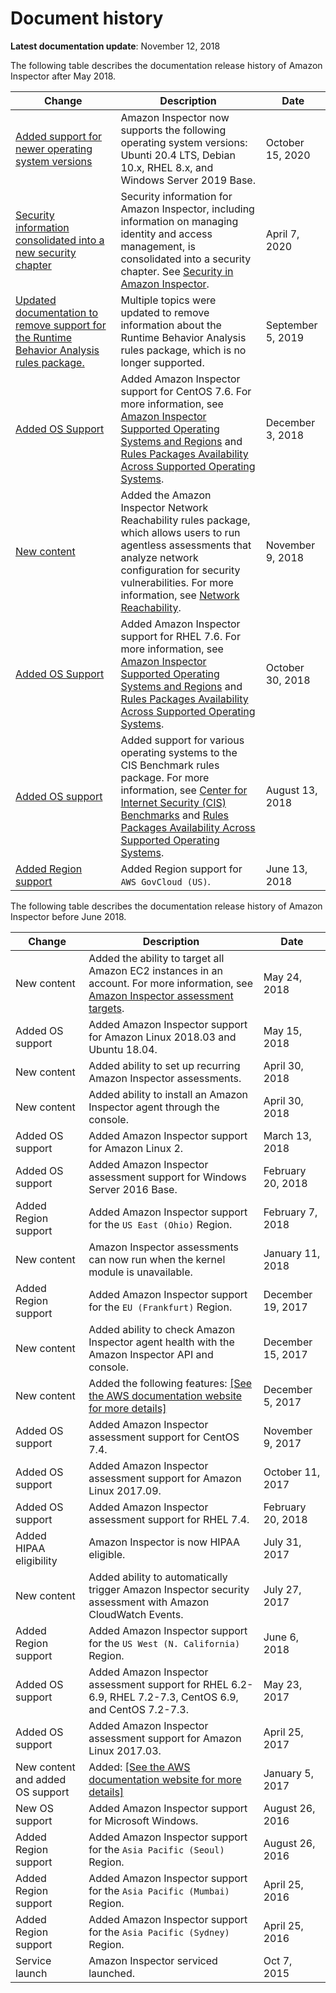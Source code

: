 # Document history<a name="document-history"></a>

**Latest documentation update**: November 12, 2018

The following table describes the documentation release history of Amazon Inspector after May 2018\.

| Change | Description | Date | 
| --- |--- |--- |
| [Added support for newer operating system versions](https://docs.aws.amazon.com/inspector/latest/userguide/inspector_supported_os_regions.html) | Amazon Inspector now supports the following operating system versions: Ubunti 20\.4 LTS, Debian 10\.x, RHEL 8\.x, and Windows Server 2019 Base\. | October 15, 2020 | 
| [Security information consolidated into a new security chapter](#document-history) | Security information for Amazon Inspector, including information on managing identity and access management, is consolidated into a security chapter\. See [Security in Amazon Inspector](https://docs.aws.amazon.com/inspector/latest/userguide/security.html)\. | April 7, 2020 | 
| [Updated documentation to remove support for the Runtime Behavior Analysis rules package\.](#document-history) | Multiple topics were updated to remove information about the Runtime Behavior Analysis rules package, which is no longer supported\. | September 5, 2019 | 
| [Added OS Support](#document-history) | Added Amazon Inspector support for CentOS 7\.6\. For more information, see [Amazon Inspector Supported Operating Systems and Regions](https://docs.aws.amazon.com/inspector/latest/userguide/inspector_supported_os_regions.html) and [Rules Packages Availability Across Supported Operating Systems](https://docs.aws.amazon.com/inspector/latest/userguide/inspector_rule-packages_across_os.html)\. | December 3, 2018 | 
| [New content](#document-history) | Added the Amazon Inspector Network Reachability rules package, which allows users to run agentless assessments that analyze network configuration for security vulnerabilities\. For more information, see [Network Reachability](https://docs.aws.amazon.com/inspector/latest/userguide/inspector_network-reachability.html)\. | November 9, 2018 | 
| [Added OS Support](#document-history) | Added Amazon Inspector support for RHEL 7\.6\. For more information, see [Amazon Inspector Supported Operating Systems and Regions](https://docs.aws.amazon.com/inspector/latest/userguide/inspector_supported_os_regions.html) and [Rules Packages Availability Across Supported Operating Systems](https://docs.aws.amazon.com/inspector/latest/userguide/inspector_rule-packages_across_os.html)\. | October 30, 2018 | 
| [Added OS support](#document-history) | Added support for various operating systems to the CIS Benchmark rules package\. For more information, see [Center for Internet Security \(CIS\) Benchmarks](https://docs.aws.amazon.com/inspector/latest/userguide/inspector_cis.html) and [Rules Packages Availability Across Supported Operating Systems](https://docs.aws.amazon.com/inspector/latest/userguide/inspector_rule-packages_across_os.html)\. | August 13, 2018 | 
| [Added Region support](#document-history) | Added Region support for `AWS GovCloud (US)`\. | June 13, 2018 | 

The following table describes the documentation release history of Amazon Inspector before June 2018\.


| Change | Description | Date | 
| --- | --- | --- | 
| New content |  Added the ability to target all Amazon EC2 instances in an account\. For more information, see [Amazon Inspector assessment targets](inspector_applications.md)\.   | May 24, 2018 | 
| Added OS support |  Added Amazon Inspector support for Amazon Linux 2018\.03 and Ubuntu 18\.04\.  | May 15, 2018 | 
| New content |  Added ability to set up recurring Amazon Inspector assessments\.  | April 30, 2018 | 
| New content |  Added ability to install an Amazon Inspector agent through the console\.  | April 30, 2018 | 
| Added OS support |  Added Amazon Inspector support for Amazon Linux 2\.  | March 13, 2018 | 
| Added OS support |  Added Amazon Inspector assessment support for Windows Server 2016 Base\.  | February 20, 2018 | 
| Added Region support |  Added Amazon Inspector support for the `US East (Ohio)` Region\.  | February 7, 2018 | 
| New content |  Amazon Inspector assessments can now run when the kernel module is unavailable\.  | January 11, 2018 | 
| Added Region support |  Added Amazon Inspector support for the `EU (Frankfurt)` Region\.  | December 19, 2017 | 
| New content |  Added ability to check Amazon Inspector agent health with the Amazon Inspector API and console\.  | December 15, 2017 | 
| New content |  Added the following features: [\[See the AWS documentation website for more details\]](http://docs.aws.amazon.com/inspector/latest/userguide/document-history.html)  | December 5, 2017 | 
| Added OS support |  Added Amazon Inspector assessment support for CentOS 7\.4\.  | November 9, 2017 | 
| Added OS support |  Added Amazon Inspector assessment support for Amazon Linux 2017\.09\.  | October 11, 2017 | 
| Added OS support |  Added Amazon Inspector assessment support for RHEL 7\.4\.  | February 20, 2018 | 
| Added HIPAA eligibility |  Amazon Inspector is now HIPAA eligible\.  | July 31, 2017 | 
| New content |  Added ability to automatically trigger Amazon Inspector security assessment with Amazon CloudWatch Events\.  | July 27, 2017 | 
| Added Region support |  Added Amazon Inspector support for the `US West (N. California)` Region\.  | June 6, 2018 | 
| Added OS support |  Added Amazon Inspector assessment support for RHEL 6\.2\-6\.9, RHEL 7\.2\-7\.3, CentOS 6\.9, and CentOS 7\.2\-7\.3\.  | May 23, 2017 | 
| Added OS support |  Added Amazon Inspector assessment support for Amazon Linux 2017\.03\.  | April 25, 2017 | 
| New content and added OS support |  Added:  [\[See the AWS documentation website for more details\]](http://docs.aws.amazon.com/inspector/latest/userguide/document-history.html)  | January 5, 2017 | 
| New OS support |  Added Amazon Inspector support for Microsoft Windows\.  | August 26, 2016 | 
| Added Region support |  Added Amazon Inspector support for the `Asia Pacific (Seoul)` Region\.  | August 26, 2016 | 
| Added Region support |  Added Amazon Inspector support for the `Asia Pacific (Mumbai)` Region\.  | April 25, 2016 | 
| Added Region support |  Added Amazon Inspector support for the `Asia Pacific (Sydney)` Region\.   | April 25, 2016 | 
| Service launch |  Amazon Inspector serviced launched\.  | Oct 7, 2015 | 